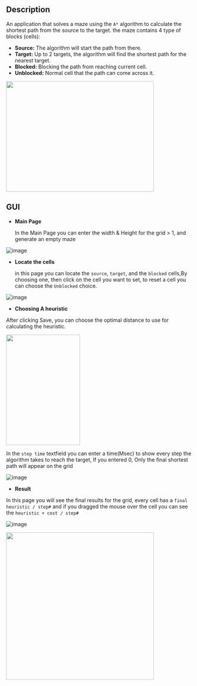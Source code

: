 ## Description 
An application that solves a maze using the `A*` algorithm to calculate the shortest path from the source to the target.
the maze contains 4 type of blocks (cells):
* **Source:** The algorithm will start the path from there.
* **Target:** Up to 2 targets, the algorithm will find the shortest path for the nearest target.
* **Blocked:** Blocking the path from reaching current cell.
* **Unblocked:** Normal cell that the path can come across it.

<img src="https://user-images.githubusercontent.com/103585755/183632751-4c4e3d86-f3db-4366-8d60-791c7cfc84c8.png" width="400" height="300">



## GUI 
* **Main Page**

  In the Main Page you can enter the width & Height for the grid > 1, and generate an empty maze
  
![image](https://user-images.githubusercontent.com/103585755/183631791-f80bfc87-c7d4-415f-a24a-86fa5bc119a3.png)

* **Locate the cells**
  
  in this page you can locate the `source`, `target`, and the `blocked` cells,By choosing one, then click on the cell you want to set, to reset a cell you can choose the `Unblocked` choice.

![image](https://user-images.githubusercontent.com/103585755/183635806-3a2f4885-a318-4689-bef1-1716c2422468.png)


* **Choosing A heuristic**

 After clicking Save, you can choose the optimal distance to use for calculating the heuristic.
 
<img src="https://user-images.githubusercontent.com/103585755/183636837-03d4ba8b-134a-4791-b30c-1ea17ed3e8cb.png" width="200" Height="300">
  
In the `step time` textfield you can enter a time(Msec) to show every step the algorithm takes to reach the target, If you entered 0, Only the final shortest path will appear on the grid 

![image](https://user-images.githubusercontent.com/103585755/183638477-31034322-81ef-44ff-bf93-f5fe4f307c35.png)


* **Result**


In this page you will see the final results for the grid, every cell has a `final heuristic / step#` and if you dragged the mouse over the cell you can see the `heuristic + cost / step#`  

![image](https://user-images.githubusercontent.com/103585755/183641663-ad58f308-b984-463d-8676-d21844889617.png)

<img src="https://user-images.githubusercontent.com/103585755/183640933-5f77259b-41a3-423a-92db-f0f731238f0f.gif" width="400" Height="400">




